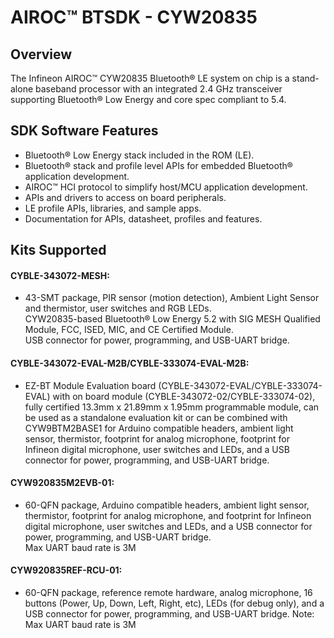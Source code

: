 # AIROC&#8482; BTSDK - CYW20835

## Overview

The Infineon AIROC&#8482; CYW20835 Bluetooth&#174; LE system on chip is a stand-alone baseband processor with an integrated 2.4 GHz transceiver supporting Bluetooth&#174; Low Energy and core spec compliant to 5.4.

## SDK Software Features
- Bluetooth&#174; Low Energy stack included in the ROM (LE).
- Bluetooth&#174; stack and profile level APIs for embedded Bluetooth&#174; application development.
- AIROC&#8482; HCI protocol to simplify host/MCU application development.
- APIs and drivers to access on board peripherals.
- LE profile APIs, libraries, and sample apps.
- Documentation for APIs, datasheet, profiles and features.

## Kits Supported

#### CYBLE-343072-MESH:
- 43-SMT package, PIR sensor (motion detection), Ambient Light Sensor and
  thermistor, user switches and RGB LEDs.<br>
  CYW20835-based Bluetooth&#174; Low Energy 5.2 with SIG MESH Qualified Module,
  FCC, ISED, MIC, and CE Certified Module.<br>
  USB connector for power, programming, and USB-UART bridge.<br>

#### CYBLE-343072-EVAL-M2B/CYBLE-333074-EVAL-M2B:
- EZ-BT Module Evaluation board (CYBLE-343072-EVAL/CYBLE-333074-EVAL) with on
  board module (CYBLE-343072-02/CYBLE-333074-02), fully certified 13.3mm x 21.89mm x 1.95mm
  programmable module, can be used as a standalone evaluation kit or can be combined with
  CYW9BTM2BASE1 for Arduino compatible headers, ambient light sensor, thermistor, footprint
  for analog microphone, footprint for Infineon digital microphone, user switches and LEDs,
  and a USB connector for power, programming, and USB-UART bridge.<br>

#### CYW920835M2EVB-01:
- 60-QFN package, Arduino compatible headers, ambient light sensor,
  thermistor, footprint for analog microphone, and footprint for Infineon
  digital microphone, user switches and LEDs, and a USB connector for power,
  programming, and USB-UART bridge.<br>
  Max UART baud rate is 3M

#### CYW920835REF-RCU-01:
- 60-QFN package, reference remote hardware, analog microphone, 16 buttons
  (Power, Up, Down, Left, Right, etc), LEDs (for debug only), and a USB
  connector for power, programming, and USB-UART bridge.
  Note: Max UART baud rate is 3M
